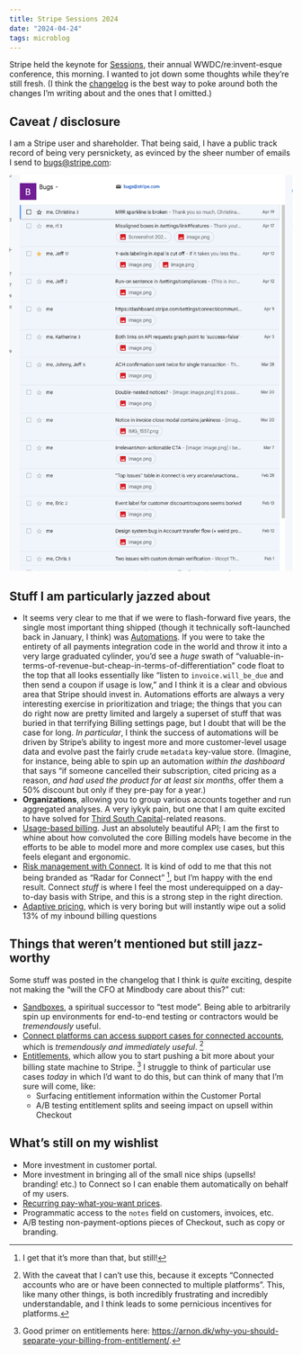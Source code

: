 ```yaml
---
title: Stripe Sessions 2024
date: "2024-04-24"
tags: microblog
---
```


Stripe held the keynote for [Sessions](https://stripesessions.com/), their annual WWDC/re:invent-esque conference, this morning. I wanted to jot down some thoughts while they’re still fresh. (I think the [changelog](https://stripe.com/changelog) is the best way to poke around both the changes I’m writing about and the ones that I omitted.)

## Caveat / disclosure

I am a Stripe user and shareholder. That being said, I have a public track record of being very persnickety, as evinced by the sheer number of emails I send to bugs@stripe.com:

![Thank you Jeff (and every engineer who fixed one of my nits!)](/img/bugs.png)

## Stuff I am particularly jazzed about

- It seems very clear to me that if we were to flash-forward five years, the single most important thing shipped (though it technically soft-launched back in January, I think) was [Automations](https://docs.stripe.com/billing/automations). If you were to take the entirety of all payments integration code in the world and throw it into a very large graduated cylinder, you’d see a _huge_ swath of “valuable-in-terms-of-revenue-but-cheap-in-terms-of-differentiation” code float to the top that all looks essentially like “listen to `invoice.will_be_due` and then send a coupon if usage is low,” and I think it is a clear and obvious area that Stripe should invest in. Automations efforts are always a very interesting exercise in prioritization and triage; the things that you can do right now are pretty limited and largely a superset of stuff that was buried in that terrifying Billing settings page, but I doubt that will be the case for long. _In particular_, I think the success of automations will be driven by Stripe’s ability to ingest more and more customer-level usage data and evolve past the fairly crude `metadata` key-value store. (Imagine, for instance, being able to spin up an automation _within the dashboard_ that says “if someone cancelled their subscription, cited pricing as a reason, _and had used the product for at least six months_, offer them a 50% discount but only if they pre-pay for a year.)
- **Organizations**, allowing you to group various accounts together and run aggregated analyses. A very iykyk pain, but one that I am quite excited to have solved for [Third South Capital](https://thirdsouth.capital)-related reasons.
- [Usage-based billing](https://docs.stripe.com/billing/subscriptions/usage-based). Just an absolutely beautiful API; I am the first to whine about how convoluted the core Billing models have become in the efforts to be able to model more and more complex use cases, but this feels elegant and ergonomic.
- [Risk management with Connect](https://docs.stripe.com/connect/risk-management). It is kind of odd to me that this not being branded as “Radar for Connect” [^3], but I’m happy with the end result. Connect _stuff_ is where I feel the most underequipped on a day-to-day basis with Stripe, and this is a strong step in the right direction.
- [Adaptive pricing](https://support.stripe.com/questions/adaptive-pricing#:~:text=What%20is%20Adaptive%20Pricing%3F,latest%20Stripe%2Dprovided%20exchange%20rates.), which is very boring but will instantly wipe out a solid 13% of my inbound billing questions

## Things that weren’t mentioned but still jazz-worthy

Some stuff was posted in the changelog that I think is _quite_ exciting, despite not making the “will the CFO at Mindbody care about this?” cut:

- [Sandboxes](https://insiders.stripe.dev/t/stripe-sandboxes-are-here/84), a spiritual successor to “test mode”. Being able to arbitrarily spin up environments for end-to-end testing or contractors would be _tremendously_ useful.
- [Connect platforms can access support cases for connected accounts](https://docs.stripe.com/connect/dashboard/managing-individual-accounts#view-and-unblock-support-cases), which is _tremendously and immediately useful_. [^1]
- [Entitlements](https://docs.stripe.com/billing/entitlements), which allow you to start pushing a bit more about your billing state machine to Stripe. [^2] I struggle to think of particular use cases _today_ in which I’d want to do this, but can think of many that I’m sure will come, like:
  - Surfacing entitlement information within the Customer Portal
  - A/B testing entitlement splits and seeing impact on upsell within Checkout

## What’s still on my wishlist

- More investment in customer portal.
- More investment in bringing all of the small nice ships (upsells! branding! etc.) to Connect so I can enable them automatically on behalf of my users.
- [Recurring pay-what-you-want prices](https://twitter.com/jmduke/status/1707420897299112375).
- Programmatic access to the `notes` field on customers, invoices, etc.
- A/B testing non-payment-options pieces of Checkout, such as copy or branding.

[^1]: With the caveat that I can’t use this, because it excepts “Connected accounts who are or have been connected to multiple platforms”. This, like many other things, is both incredibly frustrating and incredibly understandable, and I think leads to some pernicious incentives for platforms.
[^2]: Good primer on entitlements here: https://arnon.dk/why-you-should-separate-your-billing-from-entitlement/.
[^3]: I get that it’s more than that, but still!
